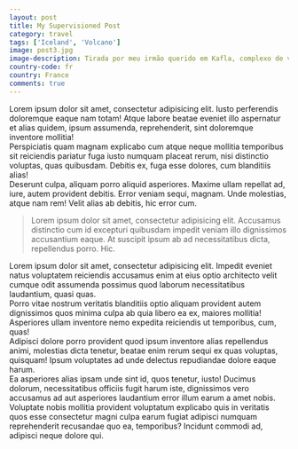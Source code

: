 ```yaml
---
layout: post
title: My Supervisioned Post
category: travel
tags: ['Iceland', 'Volcano']
image: post3.jpg
image-description: Tirada por meu irmão querido em Kafla, complexo de vulcões na Islândia.
country-code: fr
country: France
comments: true
---
```


<div>Lorem ipsum dolor sit amet, consectetur adipisicing elit. Iusto perferendis doloremque eaque nam totam! Atque labore beatae eveniet illo aspernatur et alias quidem, ipsum assumenda, reprehenderit, sint doloremque inventore mollitia!</div>
<div>Perspiciatis quam magnam explicabo cum atque neque mollitia temporibus sit reiciendis pariatur fuga iusto numquam placeat rerum, nisi distinctio voluptas, quas quibusdam. Debitis ex, fuga esse dolores, cum blanditiis alias!</div>
<div>Deserunt culpa, aliquam porro aliquid asperiores. Maxime ullam repellat ad, iure, autem provident debitis. Error veniam sequi, magnam. Unde molestias, atque nam rem! Velit alias ab debitis, hic error cum.</div>

>Lorem ipsum dolor sit amet, consectetur adipisicing elit. Accusamus distinctio cum id excepturi quibusdam impedit veniam illo dignissimos accusantium eaque. At suscipit ipsum ab ad necessitatibus dicta, repellendus porro. Hic.

<div>Lorem ipsum dolor sit amet, consectetur adipisicing elit. Impedit eveniet natus voluptatem reiciendis accusamus enim at eius optio architecto velit cumque odit assumenda possimus quod laborum necessitatibus laudantium, quasi quas.</div>
<div>Porro vitae nostrum veritatis blanditiis optio aliquam provident autem dignissimos quos minima culpa ab quia libero ea ex, maiores mollitia! Asperiores ullam inventore nemo expedita reiciendis ut temporibus, cum, quas!</div>
<div>Adipisci dolore porro provident quod ipsum inventore alias repellendus animi, molestias dicta tenetur, beatae enim rerum sequi ex quas voluptas, quisquam! Ipsum voluptates ad unde delectus repudiandae dolore eaque harum.</div>
<div>Ea asperiores alias ipsam unde sint id, quos tenetur, iusto! Ducimus dolorum, necessitatibus officiis fugit harum iste, dignissimos vero accusamus ad aut asperiores laudantium error illum earum a amet nobis.</div>
<div>Voluptate nobis mollitia provident voluptatum explicabo quis in veritatis quos esse consectetur magni culpa earum fugiat adipisci numquam reprehenderit recusandae quo ea, temporibus? Incidunt commodi ad, adipisci neque dolore qui.</div>